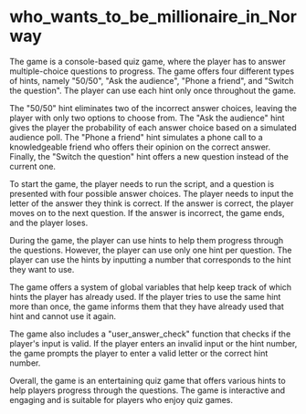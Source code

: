 # who_wants_to_be_millionaire_in_Norway
The game is a console-based quiz game, where the player has to answer multiple-choice questions to progress. The game offers four different types of hints,
namely "50/50", "Ask the audience", "Phone a friend", and "Switch the question". The player can use each hint only once throughout the game.

The "50/50" hint eliminates two of the incorrect answer choices, leaving the player with only two options to choose from.
The "Ask the audience" hint gives the player the probability of each answer choice based on a simulated audience poll.
The "Phone a friend" hint simulates a phone call to a knowledgeable friend who offers their opinion on the correct answer. 
Finally, the "Switch the question" hint offers a new question instead of the current one.

To start the game, the player needs to run the script, and a question is presented with four possible answer choices. 
The player needs to input the letter of the answer they think is correct. If the answer is correct, the player moves on to the next question. 
If the answer is incorrect, the game ends, and the player loses.

During the game, the player can use hints to help them progress through the questions. 
However, the player can use only one hint per question. The player can use the hints by inputting a number that corresponds to the hint they want to use.

The game offers a system of global variables that help keep track of which hints the player has already used. 
If the player tries to use the same hint more than once, the game informs them that they have already used that hint and cannot use it again.

The game also includes a "user_answer_check" function that checks if the player's input is valid. 
If the player enters an invalid input or the hint number, the game prompts the player to enter a valid letter or the correct hint number.

Overall, the game is an entertaining quiz game that offers various hints to help players progress through the questions. 
The game is interactive and engaging and is suitable for players who enjoy quiz games.
